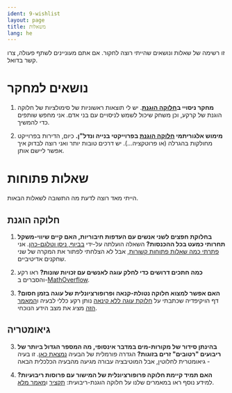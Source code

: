 ```yaml
---
ident: 9-wishlist
layout: page
title: משאלות
lang: he
---
```

זו רשימה של שאלות ונושאים שהייתי רוצה לחקור.
אם אתם מעוניינים לשתף פעולה, צרו קשר בדואל.

# נושאים למחקר 

1. **מחקר ניסויי ב[חלוקה הוגנת][fairness]**. 
יש לי תוצאות ראשוניות של סימולציות של חלוקה הוגנת של קרקע, 
וכן משחק שיכול לשמש לניסויים עם בני אדם.
אני מחפש שותפים כדי להמשיך.

2. **מימוש אלגוריתמי
 [חלוקה הוגנת][fairness] 
בפרוייקטי בנייה ונדל"ן.**
כיום, הדירות בפרוייקט מחולקות בהגרלה (או פרוטקציה...). יש דרכים טובות יותר 
ואני רוצה לבדוק איך אפשר ליישם אותן.

# שאלות פתוחות 
הייתי מאד רוצה לדעת מה התשובה לשאלות הבאות.

## חלוקה הוגנת 

1. **בחלוקת חפצים לשני אנשים עם העדפות חיבוריות, האם קיים שיווי-משקל תחרותי כמעט בכל ההכנסות?** השאלה הועלתה על-ידי  [בביוף, ניסן וטלגם-כהן](https://arxiv.org/abs/1703.08150). אני [פתרתי כמה שאלות פתוחות קשורות](https://arxiv.org/abs/1705.04212), אבל לא הצלחתי לפתור את המקרה של שני שחקנים אדיטיביים.

2. **כמה חתכים דרושים כדי לחלק עוגה לאנשים עם זכויות שונות?**
ראו רקע והסברים ב-[MathOverflow](http://mathoverflow.net/q/242112).

3. **האם אפשר למצוא חלוקה נטולת-קנאה ופרופורציונלית של עוגה בזמן חסום?** 
דף הויקיפדיה שכתבתי על
[חלוקת עוגה ללא קינאה](https://en.wikipedia.org/wiki/Envy-free_cake-cutting)
נותן רקע כללי לבעיה 
ו[המאמר הזה](http://arxiv.org/abs/1511.02599)
מציג את מצב הידע הנוכחי.

## גיאומטריה 

3. **בהינתן סידור של מקורות-מים במדבר אינסופי, מה המספר הגדול ביותר של ריבועים "רטובים" זרים בזוגות?** הגדרה פורמלית של הבעיה [נמצאת כאן][wet-squares]. זו בעיה גיאומטרית לחלוטין, אבל המוטיבציה עבורה מגיעה מהבעיה הכלכלית הבאה -

4. **האם תמיד קיימת חלוקה פרופורציונלית של המישור עם פרוסות ריבועיות?** 
למידע נוסף ראו במאמרים שלנו על חלוקה הוגנת-ריבועית:
[תקציר][fairness-eurocg]
ו[מאמר מלא][fairness-arxiv].


[fairness-eurocg]: {{site.baseurl}}/papers/FairAndSquare-EuroCG-16.pdf
[fairness-arxiv]:  http://arxiv.org/abs/1510.03170
[wet-squares]:     {{site.baseurl}}/papers/WetSquaresInDesert-04.pdf
[fairness]:        {{site.baseurl}}/topics/{{page.lang}}/fairness
